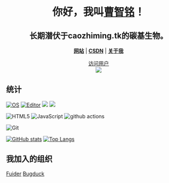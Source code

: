 <h1 align="center">你好，我叫<a href="https://caozhiming.tk/">曹智铭</a>！</h1>
<h2 align="center">长期潜伏于caozhiming.tk的碳基生物。</h2>


<p align="center">
  <strong><a href="https://caozhiming.tk">网站</a></strong> |
  <strong><a href="https://blog.csdn.net/weixin_46898465">CSDN</a></strong> |
  <strong><a href="https://blog.caozhiming.tk/about/">关于我</a></strong>  
</p>
<a href="https://caozhiming.tk"><p align="center">访问用户<br> <img src="https://profile-counter.glitch.me/xiaocao162020/count.svg" /></a>


## 统计

[![OS](https://img.shields.io/badge/OS-Windows-informational?style=flat-square&logo=windows&logoColor=white)](https://en.wikipedia.org/wiki/Windows)
[![Editor](https://img.shields.io/badge/Editor-VSCode-blue?style=flat-square&logo=visual-studio-code&logoColor=white)](https://code.visualstudio.com/)
[![](https://img.shields.io/website?color=0ab9e6&style=flat-square&up_message=MySite&url=https%3a%2f%2blog.caozhiming.tk)](https://blog.caozhiming.tk)
[![](https://img.shields.io/badge/python-v3.9-blue)](https://python.org)

![HTML5](https://img.shields.io/badge/-HTML5-%23E44D27?style=flat-square&logo=html5&logoColor=ffffff)
![JavaScript](https://img.shields.io/badge/-JavaScript-%23F7DF1C?style=flat-square&logo=javascript&logoColor=000000&labelColor=%23F7DF1C&color=%23FFCE5A)
<img alt="github actions" src="https://img.shields.io/badge/-Github_Actions-2088FF?style=flat-square&logo=github-actions&logoColor=white" />

![Git](https://img.shields.io/badge/-Git-%23F05032?style=flat-square&logo=git&logoColor=%23ffffff)


[![GitHub stats](https://czm-github-stats.vercel.app/api?username=cao-zhiming)](https://github.com/cao-zhiming?tab=repositories)
[![Top Langs](https://czm-github-stats.vercel.app/api/top-langs/?username=cao-zhiming&exclude_repo=github-readme-stats,class-site&hide=css,ejs,stylus)](https://github.com/cao-zhiming?tab=repositories)


## 我加入的组织

[Fuider](https://github.com/fuider)  [Bugduck](https://github.com/Bug-Duck)
